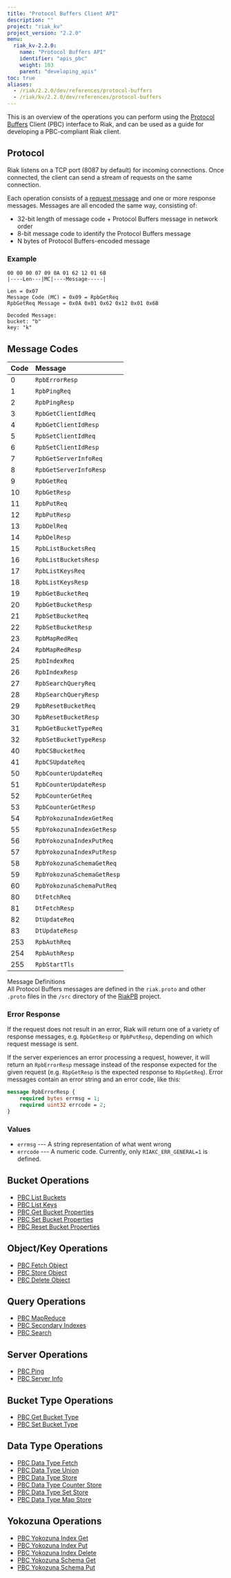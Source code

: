 ```yaml
---
title: "Protocol Buffers Client API"
description: ""
project: "riak_kv"
project_version: "2.2.0"
menu:
  riak_kv-2.2.0:
    name: "Protocol Buffers API"
    identifier: "apis_pbc"
    weight: 103
    parent: "developing_apis"
toc: true
aliases:
  - /riak/2.2.0/dev/references/protocol-buffers
  - /riak/kv/2.2.0/dev/references/protocol-buffers
---
```


This is an overview of the operations you can perform using the
[Protocol Buffers](https://code.google.com/p/protobuf/) Client (PBC)
interface to Riak, and can be used as a guide for developing a
PBC-compliant Riak client.

## Protocol

Riak listens on a TCP port (8087 by default) for incoming connections.
Once connected, the client can send a stream of requests on the same
connection.

Each operation consists of a [request message](https://developers.google.com/protocol-buffers/docs/encoding) and one or more response messages. Messages are all encoded the same way, consisting of:

* 32-bit length of message code + Protocol Buffers message in network
  order
* 8-bit message code to identify the Protocol Buffers message
* N bytes of Protocol Buffers-encoded message

### Example

```
00 00 00 07 09 0A 01 62 12 01 6B
|----Len---|MC|----Message-----|

Len = 0x07
Message Code (MC) = 0x09 = RpbGetReq
RpbGetReq Message = 0x0A 0x01 0x62 0x12 0x01 0x6B

Decoded Message:
bucket: "b"
key: "k"
```

## Message Codes

Code | Message |
:----|:--------|
0 | `RpbErrorResp` |
1 | `RpbPingReq` |
2 | `RpbPingResp` |
3 | `RpbGetClientIdReq` |
4 | `RpbGetClientIdResp` |
5 | `RpbSetClientIdReq` |
6 | `RpbSetClientIdResp` |
7 | `RpbGetServerInfoReq` |
8 | `RpbGetServerInfoResp` |
9 | `RpbGetReq` |
10 | `RpbGetResp` |
11 | `RpbPutReq` |
12 | `RpbPutResp` |
13 | `RpbDelReq` |
14 | `RpbDelResp` |
15 | `RpbListBucketsReq` |
16 | `RpbListBucketsResp` |
17 | `RpbListKeysReq` |
18 | `RpbListKeysResp` |
19 | `RpbGetBucketReq` |
20 | `RpbGetBucketResp` |
21 | `RpbSetBucketReq` |
22 | `RpbSetBucketResp` |
23 | `RpbMapRedReq` |
24 | `RpbMapRedResp` |
25 | `RpbIndexReq` |
26 | `RpbIndexResp` |
27 | `RpbSearchQueryReq` |
28 | `RbpSearchQueryResp` |
29 | `RpbResetBucketReq` |
30 | `RpbResetBucketResp` |
31 | `RpbGetBucketTypeReq` |
32 | `RpbSetBucketTypeResp` |
40 | `RpbCSBucketReq` |
41 | `RpbCSUpdateReq` |
50 | `RpbCounterUpdateReq` |
51 | `RpbCounterUpdateResp` |
52 | `RpbCounterGetReq` |
53 | `RpbCounterGetResp` |
54 | `RpbYokozunaIndexGetReq` |
55 | `RpbYokozunaIndexGetResp` |
56 | `RpbYokozunaIndexPutReq` |
57 | `RpbYokozunaIndexPutResp` |
58 | `RpbYokozunaSchemaGetReq` |
59 | `RpbYokozunaSchemaGetResp` |
60 | `RpbYokozunaSchemaPutReq` |
80 | `DtFetchReq` |
81 | `DtFetchResp` |
82 | `DtUpdateReq` |
83 | `DtUpdateResp` |
253 | `RpbAuthReq` |
254 | `RpbAuthResp` |
255 | `RpbStartTls` |

<div class="info">
<div class="title">Message Definitions</div>
All Protocol Buffers messages are defined in the <code>riak.proto</code>
and other <code>.proto</code> files in the <code>/src</code> directory
of the <a href="https://github.com/basho/riak_pb">RiakPB</a> project.
</div>

### Error Response

If the request does not result in an error, Riak will return one of a
variety of response messages, e.g. `RpbGetResp` or `RpbPutResp`,
depending on which request message is sent.

If the server experiences an error processing a request, however, it
will return an `RpbErrorResp` message instead of the response expected
for the given request (e.g. `RbpGetResp` is the expected response to
`RbpGetReq`). Error messages contain an error string and an error code,
like this:

```protobuf
message RpbErrorResp {
    required bytes errmsg = 1;
    required uint32 errcode = 2;
}
```

### Values

* `errmsg` --- A string representation of what went wrong
* `errcode` --- A numeric code. Currently, only `RIAKC_ERR_GENERAL=1`
  is defined.

## Bucket Operations

* [PBC List Buckets](/riak/kv/2.2.0/developing/api/protocol-buffers/list-buckets)
* [PBC List Keys](/riak/kv/2.2.0/developing/api/protocol-buffers/list-keys)
* [PBC Get Bucket Properties](/riak/kv/2.2.0/developing/api/protocol-buffers/get-bucket-props)
* [PBC Set Bucket Properties](/riak/kv/2.2.0/developing/api/protocol-buffers/set-bucket-props)
* [PBC Reset Bucket Properties](/riak/kv/2.2.0/developing/api/protocol-buffers/reset-bucket-props)

## Object/Key Operations

* [PBC Fetch Object](/riak/kv/2.2.0/developing/api/protocol-buffers/fetch-object)
* [PBC Store Object](/riak/kv/2.2.0/developing/api/protocol-buffers/store-object)
* [PBC Delete Object](/riak/kv/2.2.0/developing/api/protocol-buffers/delete-object)

## Query Operations

* [PBC MapReduce](/riak/kv/2.2.0/developing/api/protocol-buffers/mapreduce)
* [PBC Secondary Indexes](/riak/kv/2.2.0/developing/api/protocol-buffers/secondary-indexes)
* [PBC Search](/riak/kv/2.2.0/developing/api/protocol-buffers/search)

## Server Operations

* [PBC Ping](/riak/kv/2.2.0/developing/api/protocol-buffers/ping)
* [PBC Server Info](/riak/kv/2.2.0/developing/api/protocol-buffers/server-info)

## Bucket Type Operations

* [PBC Get Bucket Type](/riak/kv/2.2.0/developing/api/protocol-buffers/get-bucket-type)
* [PBC Set Bucket Type](/riak/kv/2.2.0/developing/api/protocol-buffers/set-bucket-type)

## Data Type Operations

* [PBC Data Type Fetch](/riak/kv/2.2.0/developing/api/protocol-buffers/dt-fetch)
* [PBC Data Type Union](/riak/kv/2.2.0/developing/api/protocol-buffers/dt-union)
* [PBC Data Type Store](/riak/kv/2.2.0/developing/api/protocol-buffers/dt-store)
* [PBC Data Type Counter Store](/riak/kv/2.2.0/developing/api/protocol-buffers/dt-counter-store)
* [PBC Data Type Set Store](/riak/kv/2.2.0/developing/api/protocol-buffers/dt-set-store)
* [PBC Data Type Map Store](/riak/kv/2.2.0/developing/api/protocol-buffers/dt-map-store)

## Yokozuna Operations

* [PBC Yokozuna Index Get](/riak/kv/2.2.0/developing/api/protocol-buffers/yz-index-get)
* [PBC Yokozuna Index Put](/riak/kv/2.2.0/developing/api/protocol-buffers/yz-index-put)
* [PBC Yokozuna Index Delete](/riak/kv/2.2.0/developing/api/protocol-buffers/yz-index-delete)
* [PBC Yokozuna Schema Get](/riak/kv/2.2.0/developing/api/protocol-buffers/yz-schema-get)
* [PBC Yokozuna Schema Put](/riak/kv/2.2.0/developing/api/protocol-buffers/yz-schema-put)
